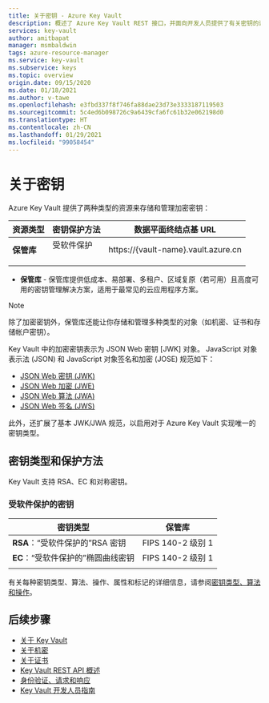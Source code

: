 ```yaml
---
title: 关于密钥 - Azure Key Vault
description: 概述了 Azure Key Vault REST 接口，并面向开发人员提供了有关密钥的详细信息。
services: key-vault
author: amitbapat
manager: msmbaldwin
tags: azure-resource-manager
ms.service: key-vault
ms.subservice: keys
ms.topic: overview
origin.date: 09/15/2020
ms.date: 01/18/2021
ms.author: v-tawe
ms.openlocfilehash: e3fbd337f8f746fa88dae23d73e3333187119503
ms.sourcegitcommit: 5c4ed6b098726c9a6439cfa6fc61b32e062198d0
ms.translationtype: HT
ms.contentlocale: zh-CN
ms.lasthandoff: 01/29/2021
ms.locfileid: "99058454"
---
```

# <a name="about-keys"></a>关于密钥

Azure Key Vault 提供了两种类型的资源来存储和管理加密密钥：

|资源类型|密钥保护方法|数据平面终结点基 URL|
|--|--|--|
| **保管库** | 受软件保护<br/><br/></li></ul> | https://{vault-name}.vault.azure.cn |
||||

- **保管库** - 保管库提供低成本、易部署、多租户、区域复原（若可用）且高度可用的密钥管理解决方案，适用于最常见的云应用程序方案。

> [!NOTE]
> 除了加密密钥外，保管库还能让你存储和管理多种类型的对象（如机密、证书和存储帐户密钥）。

Key Vault 中的加密密钥表示为 JSON Web 密钥 [JWK] 对象。 JavaScript 对象表示法 (JSON) 和 JavaScript 对象签名和加密 (JOSE) 规范如下：

-   [JSON Web 密钥 (JWK)](https://tools.ietf.org/html/draft-ietf-jose-json-web-key)  
-   [JSON Web 加密 (JWE)](http://tools.ietf.org/html/draft-ietf-jose-json-web-encryption)  
-   [JSON Web 算法 (JWA)](http://tools.ietf.org/html/draft-ietf-jose-json-web-algorithms)  
-   [JSON Web 签名 (JWS)](https://tools.ietf.org/html/draft-ietf-jose-json-web-signature) 

此外，还扩展了基本 JWK/JWA 规范，以启用对于 Azure Key Vault 实现唯一的密钥类型。

## <a name="key-types-and-protection-methods"></a>密钥类型和保护方法

Key Vault 支持 RSA、EC 和对称密钥。 

### <a name="software-protected-keys"></a>受软件保护的密钥

|密钥类型|保管库|
|--|--|
**RSA**：“受软件保护的”RSA 密钥|FIPS 140-2 级别 1|
**EC**：“受软件保护的”椭圆曲线密钥|FIPS 140-2 级别 1|
||||

有关每种密钥类型、算法、操作、属性和标记的详细信息，请参阅[密钥类型、算法和操作](about-keys-details.md)。

## <a name="next-steps"></a>后续步骤
- [关于 Key Vault](../general/overview.md)
- [关于机密](../secrets/about-secrets.md)
- [关于证书](../certificates/about-certificates.md)
- [Key Vault REST API 概述](../general/about-keys-secrets-certificates.md)
- [身份验证、请求和响应](../general/authentication-requests-and-responses.md)
- [Key Vault 开发人员指南](../general/developers-guide.md)

